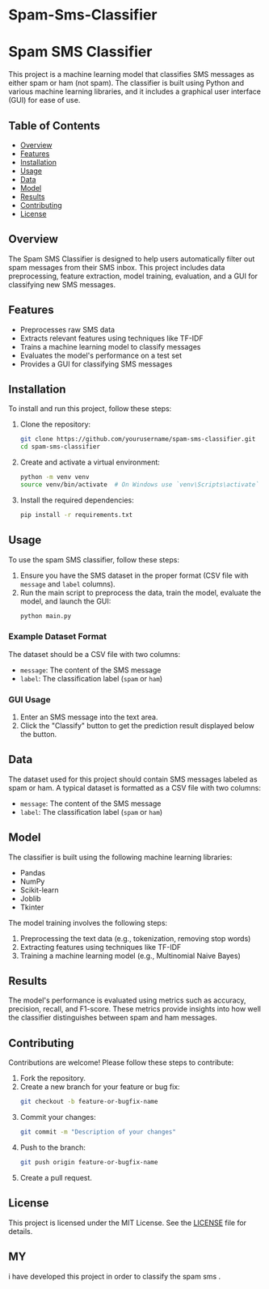 # Spam-Sms-Classifier
# Spam SMS Classifier

This project is a machine learning model that classifies SMS messages as either spam or ham (not spam). The classifier is built using Python and various machine learning libraries, and it includes a graphical user interface (GUI) for ease of use.

## Table of Contents

- [Overview](#overview)
- [Features](#features)
- [Installation](#installation)
- [Usage](#usage)
- [Data](#data)
- [Model](#model)
- [Results](#results)
- [Contributing](#contributing)
- [License](#license)

## Overview

The Spam SMS Classifier is designed to help users automatically filter out spam messages from their SMS inbox. This project includes data preprocessing, feature extraction, model training, evaluation, and a GUI for classifying new SMS messages.

## Features

- Preprocesses raw SMS data
- Extracts relevant features using techniques like TF-IDF
- Trains a machine learning model to classify messages
- Evaluates the model's performance on a test set
- Provides a GUI for classifying SMS messages

## Installation

To install and run this project, follow these steps:

1. Clone the repository:
    ```bash
    git clone https://github.com/yourusername/spam-sms-classifier.git
    cd spam-sms-classifier
    ```

2. Create and activate a virtual environment:
    ```bash
    python -m venv venv
    source venv/bin/activate  # On Windows use `venv\Scripts\activate`
    ```

3. Install the required dependencies:
    ```bash
    pip install -r requirements.txt
    ```

## Usage

To use the spam SMS classifier, follow these steps:

1. Ensure you have the SMS dataset in the proper format (CSV file with `message` and `label` columns).
2. Run the main script to preprocess the data, train the model, evaluate the model, and launch the GUI:
    ```bash
    python main.py
    ```

### Example Dataset Format

The dataset should be a CSV file with two columns:
- `message`: The content of the SMS message
- `label`: The classification label (`spam` or `ham`)

### GUI Usage

1. Enter an SMS message into the text area.
2. Click the "Classify" button to get the prediction result displayed below the button.

## Data

The dataset used for this project should contain SMS messages labeled as spam or ham. A typical dataset is formatted as a CSV file with two columns:
- `message`: The content of the SMS message
- `label`: The classification label (`spam` or `ham`)

## Model

The classifier is built using the following machine learning libraries:
- Pandas
- NumPy
- Scikit-learn
- Joblib
- Tkinter

The model training involves the following steps:
1. Preprocessing the text data (e.g., tokenization, removing stop words)
2. Extracting features using techniques like TF-IDF
3. Training a machine learning model (e.g., Multinomial Naive Bayes)

## Results

The model's performance is evaluated using metrics such as accuracy, precision, recall, and F1-score. These metrics provide insights into how well the classifier distinguishes between spam and ham messages.

## Contributing

Contributions are welcome! Please follow these steps to contribute:

1. Fork the repository.
2. Create a new branch for your feature or bug fix:
    ```bash
    git checkout -b feature-or-bugfix-name
    ```
3. Commit your changes:
    ```bash
    git commit -m "Description of your changes"
    ```
4. Push to the branch:
    ```bash
    git push origin feature-or-bugfix-name
    ```
5. Create a pull request.

## License

This project is licensed under the MIT License. See the [LICENSE](LICENSE) file for details.


## MY 
i have developed this project in order to classify the spam sms . 

